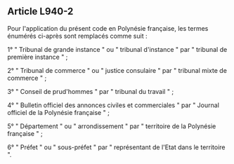 Article L940-2
----
Pour l'application du présent code en Polynésie française, les termes énumérés
ci-après sont remplacés comme suit :

1° " Tribunal de grande instance " ou " tribunal d'instance " par " tribunal de
première instance " ;

2° " Tribunal de commerce " ou " justice consulaire " par " tribunal mixte de
commerce " ;

3° " Conseil de prud'hommes " par " tribunal du travail " ;

4° " Bulletin officiel des annonces civiles et commerciales " par " Journal
officiel de la Polynésie française " ;

5° " Département " ou " arrondissement " par " territoire de la Polynésie
française " ;

6° " Préfet " ou " sous-préfet " par " représentant de l'Etat dans le territoire
".
